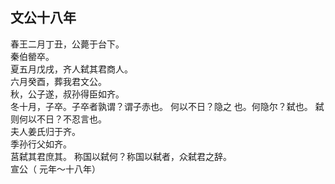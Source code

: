 ## 文公十八年
春王二月丁丑，公薨于台下。  
秦伯罃卒。  
夏五月戊戌，齐人弑其君商人。  
六月癸酉，葬我君文公。  
秋，公子遂，叔孙得臣如齐。  
冬十月，子卒。子卒者孰谓？谓子赤也。 何以不日？隐之
也。何隐尔？弑也。 弑则何以不日？不忍言也。  
夫人姜氏归于齐。  
季孙行父如齐。  
莒弑其君庶其。 称国以弑何？称国以弑者，众弑君之辞。  
宣公（ 元年～十八年）

